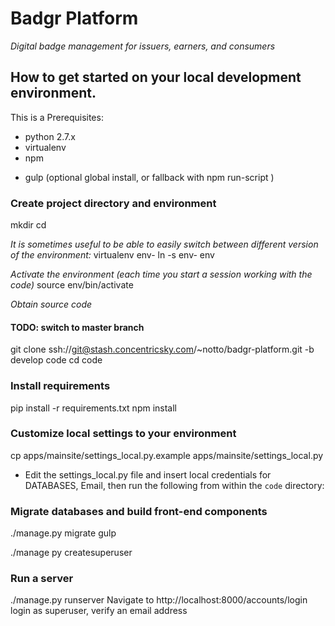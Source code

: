 # Badgr Platform
*Digital badge management for issuers, earners, and consumers*

## How to get started on your local development environment.
This is a 
Prerequisites:
  * python 2.7.x
  * virtualenv
  * npm
  - gulp (optional global install, or fallback with npm run-script )

### Create project directory and environment
mkdir <PROJECT>
cd <PROJECT>

*It is sometimes useful to be able to easily switch between different version of the environment:*
virtualenv env-<CURRENT DATE>
ln -s env-<CURRENT DATE> env

*Activate the environment (each time you start a session working with the code)*
source env/bin/activate

*Obtain source code*
#### TODO: switch to master branch
git clone ssh://git@stash.concentricsky.com/~notto/badgr-platform.git -b develop code
cd code

### Install requirements
pip install -r requirements.txt
npm install

### Customize local settings to your environment
cp apps/mainsite/settings_local.py.example apps/mainsite/settings_local.py

* Edit the settings_local.py file and insert local credentials for DATABASES, Email, then run the following from within the `code` directory:

### Migrate databases and build front-end components
./manage.py migrate
gulp

./manage py createsuperuser

### Run a server
./manage.py runserver
Navigate to http://localhost:8000/accounts/login
login as superuser, verify an email address

